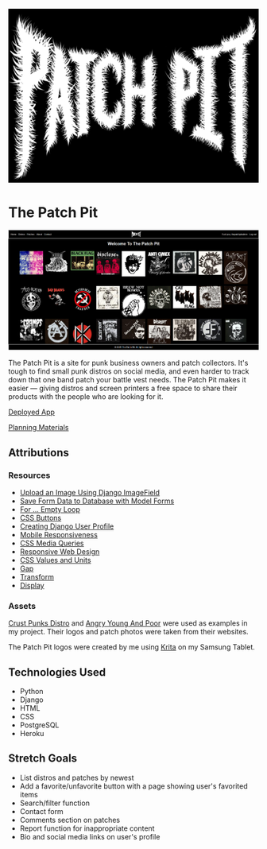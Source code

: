 ![Logo](/main_app/static/assets/patchpitlogo.jpg)

# The Patch Pit

![Screenshot](/main_app/static/assets/screenshot.png)

The Patch Pit is a site for punk business owners and patch collectors. It's tough to find small punk distros on social media, and even harder to track down that one band patch your battle vest needs. The Patch Pit makes it easier — giving distros and screen printers a free space to share their products with the people who are looking for it.

[Deployed App](https://the-patch-pit-dd750bdb214a.herokuapp.com/)

[Planning Materials](https://trello.com/b/m5cgoLUt/the-patch-pit)

## Attributions

### Resources

* [Upload an Image Using Django ImageField](https://www.youtube.com/watch?v=fsVY66QBhwM&ab_channel=CalebCurry)
* [Save Form Data to Database with Model Forms](https://www.youtube.com/watch?v=6aQoW0TRXBk&ab_channel=CalebCurry)
* [For ... Empty Loop](https://www.geeksforgeeks.org/python/for-empty-loop-django-template-tags/)
* [CSS Buttons](https://www.w3schools.com/css/css3_buttons.asp)
* [Creating Django User Profile](https://www.youtube.com/watch?v=q5oO9XB6Vrs&ab_channel=PythonLessons)
* [Mobile Responsiveness](https://developer.mozilla.org/en-US/docs/Learn_web_development/Core/CSS_layout/Responsive_Design)
* [CSS Media Queries](https://css-tricks.com/a-complete-guide-to-css-media-queries/)
* [Responsive Web Design](https://web.dev/articles/responsive-web-design-basics)
* [CSS Values and Units](https://developer.mozilla.org/en-US/docs/Learn_web_development/Core/Styling_basics/Values_and_units#relative_length_units)
* [Gap](https://css-tricks.com/almanac/properties/g/gap/)
* [Transform](https://developer.mozilla.org/en-US/docs/Web/CSS/transform)
* [Display](https://developer.mozilla.org/en-US/docs/Web/CSS/display)

### Assets

[Crust Punks Distro](https://crustpunks.com/) and [Angry Young And Poor](https://www.angryyoungandpoor.com/store/pc/home.asp?srsltid=AfmBOoqX9cRLJGF3UQ1NmPC4ao6GOLGkd1MvYdkcWMbItZsofs1t3gsk) were used as examples in my project. Their logos and patch photos were taken from their websites.

The Patch Pit logos were created by me using [Krita](https://krita.org/en/) on my Samsung Tablet.

## Technologies Used

* Python
* Django
* HTML
* CSS
* PostgreSQL
* Heroku

## Stretch Goals

* List distros and patches by newest
* Add a favorite/unfavorite button with a page showing user's favorited items
* Search/filter function
* Contact form
* Comments section on patches
* Report function for inappropriate content
* Bio and social media links on user's profile